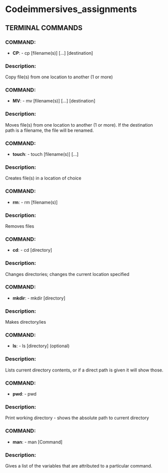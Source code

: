 # Codeimmersives_assignments

## TERMINAL COMMANDS
### COMMAND: 
* **CP**: - cp [filename(s)] [...] [destination] 
### Description: 
Copy file(s) from one location to another (1 or more)

### COMMAND: 
* **MV**: - mv [filename(s)] [...] [destination] 
### Description:
Moves file(s) from one location to another (1 or more). If the destination path is a filename, the file will be renamed. 


### COMMAND: 
* **touch**: - touch [filename(s)] [...]  
### Description:
Creates file(s) in a location of choice 

### COMMAND: 
* **rm**: - rm [filename(s)]
### Description:
Removes files 

### COMMAND: 
* **cd**: - cd [directory]
### Description:
Changes directories; changes the current location specified

### COMMAND: 
* **mkdir**: - mkdir [directory]
### Description:
Makes directory/ies

### COMMAND: 
* **ls**: - ls [directory] (optional)
### Description:
Lists current directory contents, or if a direct path is given it will show those. 

### COMMAND: 
* **pwd**: - pwd 
### Description:
Print working directory - shows the absolute path to current directory 

### COMMAND: 
* **man**: - man [Command] 
### Description:
Gives a list of the variables that are attributed to a particular command. 

